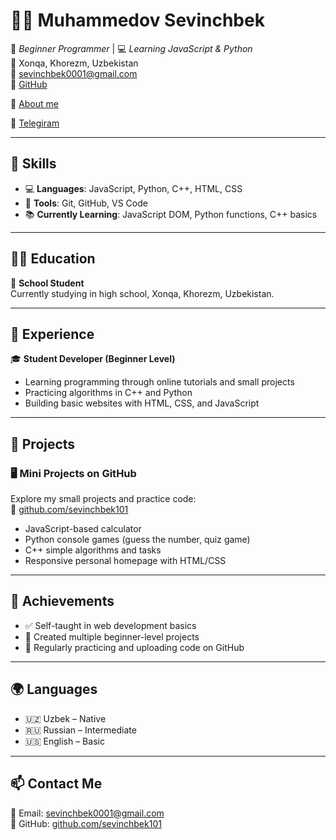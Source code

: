 # 👨‍💻 Muhammedov Sevinchbek

🎯 *Beginner Programmer* | 💻 *Learning JavaScript & Python*  
📍 Xonqa, Khorezm, Uzbekistan  
📧 sevinchbek0001@gmail.com  
🔗 [GitHub](https://github.com/sevinchbek101)

🔗 [About me](https://sevinchbekshaxsiyblog.netlify.app/)

🔗 [Telegiram](https://t.me/sevinchbek101)


---

## 🧠 Skills

- 💻 **Languages**: JavaScript, Python, C++, HTML, CSS  
- 🧰 **Tools**: Git, GitHub, VS Code  
- 📚 **Currently Learning**: JavaScript DOM, Python functions, C++ basics

---

## 👨‍🎓 Education

🏫 **School Student**  
Currently studying in high school, Xonqa, Khorezm, Uzbekistan.

---

## 🧳 Experience

🎓 **Student Developer (Beginner Level)**  
- Learning programming through online tutorials and small projects  
- Practicing algorithms in C++ and Python  
- Building basic websites with HTML, CSS, and JavaScript  

---

## 📂 Projects

### 🖥️ Mini Projects on GitHub  
Explore my small projects and practice code:  
🔗 [github.com/sevinchbek101](https://github.com/sevinchbek101)

- JavaScript-based calculator  
- Python console games (guess the number, quiz game)  
- C++ simple algorithms and tasks  
- Responsive personal homepage with HTML/CSS

---

## 🏅 Achievements

- ✅ Self-taught in web development basics  
- 📁 Created multiple beginner-level projects  
- 🔁 Regularly practicing and uploading code on GitHub

---

## 🌍 Languages

- 🇺🇿 Uzbek – Native  
- 🇷🇺 Russian – Intermediate  
- 🇺🇸 English – Basic  

---

## 📫 Contact Me

📧 Email: [sevinchbek0001@gmail.com](mailto:sevinchbek0001@gmail.com)  
🔗 GitHub: [github.com/sevinchbek101](https://github.com/sevinchbek101)

